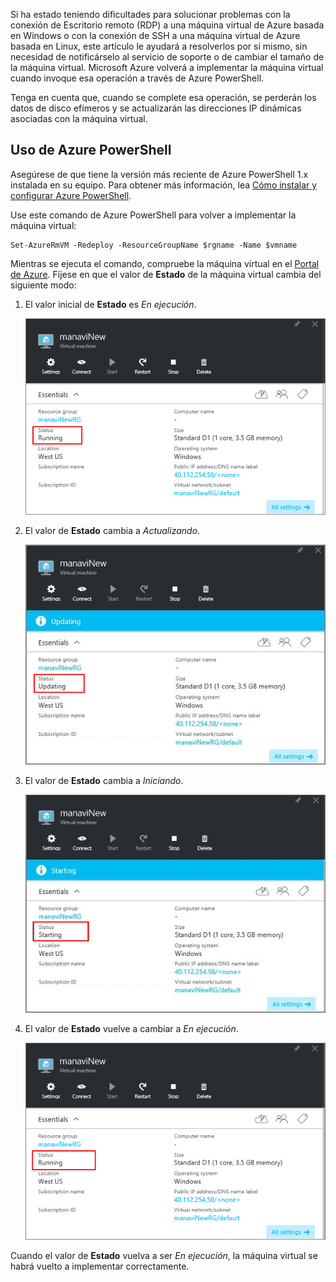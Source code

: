 
Si ha estado teniendo dificultades para solucionar problemas con la conexión de Escritorio remoto (RDP) a una máquina virtual de Azure basada en Windows o con la conexión de SSH a una máquina virtual de Azure basada en Linux, este artículo le ayudará a resolverlos por sí mismo, sin necesidad de notificárselo al servicio de soporte o de cambiar el tamaño de la máquina virtual. Microsoft Azure volverá a implementar la máquina virtual cuando invoque esa operación a través de Azure PowerShell.

Tenga en cuenta que, cuando se complete esa operación, se perderán los datos de disco efímeros y se actualizarán las direcciones IP dinámicas asociadas con la máquina virtual.


## Uso de Azure PowerShell

Asegúrese de que tiene la versión más reciente de Azure PowerShell 1.x instalada en su equipo. Para obtener más información, lea [Cómo instalar y configurar Azure PowerShell](../articles/powershell-install-configure.md).

Use este comando de Azure PowerShell para volver a implementar la máquina virtual:

	Set-AzureRmVM -Redeploy -ResourceGroupName $rgname -Name $vmname 


Mientras se ejecuta el comando, compruebe la máquina virtual en el [Portal de Azure](https://portal.azure.com). Fíjese en que el valor de **Estado** de la máquina virtual cambia del siguiente modo:

1. El valor inicial de **Estado** es *En ejecución*.

	![Estado inicial de nueva implementación](./media/virtual-machines-common-redeploy-to-new-node/statusrunning1.png)

2. El valor de **Estado** cambia a *Actualizando*.

	![Estado Actualizando de nueva implementación](./media/virtual-machines-common-redeploy-to-new-node/statusupdating.png)

3. El valor de **Estado** cambia a *Iniciando*.

	![Estado Iniciando de nueva implementación](./media/virtual-machines-common-redeploy-to-new-node/statusstarting.png)

4. El valor de **Estado** vuelve a cambiar a *En ejecución*.

	![Estado final de nueva implementación](./media/virtual-machines-common-redeploy-to-new-node/statusrunning2.png)

Cuando el valor de **Estado** vuelva a ser *En ejecución*, la máquina virtual se habrá vuelto a implementar correctamente.

<!---HONumber=AcomDC_0309_2016-->